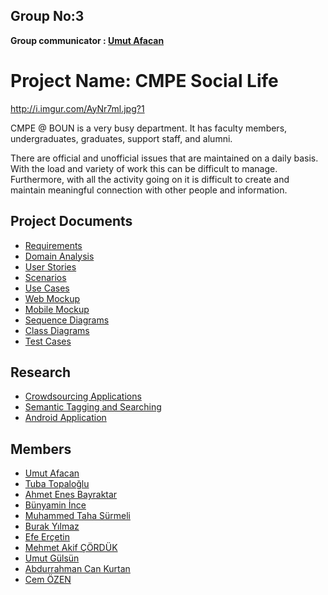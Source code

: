## **Group No:3** ##
**Group communicator : [Umut Afacan](https://code.google.com/p/bounswe2015group3/wiki/UmutAfacan)**


# Project Name: CMPE Social Life #

http://i.imgur.com/AyNr7ml.jpg?1


CMPE @ BOUN is a very busy department. It has faculty members, undergraduates, graduates, support staff, and alumni.

There are official and unofficial issues that are maintained on a daily basis. With the load and variety of work this can be difficult to manage. Furthermore, with all the activity going on it is difficult to create and maintain meaningful connection with other people and information.

## Project Documents ##
  * [Requirements](https://code.google.com/p/bounswe2015group3/wiki/Requirements)
  * [Domain Analysis](https://code.google.com/p/bounswe2015group3/wiki/DomainAnalysis)
  * [User Stories](https://code.google.com/p/bounswe2015group3/wiki/UserStories)
  * [Scenarios](https://code.google.com/p/bounswe2015group3/wiki/Scenarios)
  * [Use Cases](https://code.google.com/p/bounswe2015group3/wiki/UseCases)
  * [Web Mockup](https://code.google.com/p/bounswe2015group3/wiki/WebMockup)
  * [Mobile Mockup](https://code.google.com/p/bounswe2015group3/wiki/MobileMockup)
  * [Sequence Diagrams](https://code.google.com/p/bounswe2015group3/wiki/UseCaseDiagrams)
  * [Class Diagrams](https://code.google.com/p/bounswe2015group3/wiki/ClassDiagram)
  * [Test Cases](https://code.google.com/p/bounswe2015group3/wiki/TestCases)

## Research ##
  * [Crowdsourcing Applications](https://code.google.com/p/bounswe2015group3/wiki/CrowdsourcingApplication)
  * [Semantic Tagging and Searching](https://code.google.com/p/bounswe2015group3/wiki/SemanticTaggingAndSearching)
  * [Android Application](https://code.google.com/p/bounswe2015group3/wiki/BuildingAndroidApplication)
## Members ##
  * [Umut Afacan](https://code.google.com/p/bounswe2015group3/wiki/UmutAfacan)
  * [Tuba Topaloğlu](https://code.google.com/p/bounswe2015group3/wiki/TubaTopaloglu)
  * [Ahmet Enes Bayraktar](https://code.google.com/p/bounswe2015group3/wiki/AhmetEnesBayraktar)
  * [Bünyamin İnce](https://code.google.com/p/bounswe2015group3/wiki/BunyaminInce)
  * [Muhammed Taha Sürmeli](https://code.google.com/p/bounswe2015group3/wiki/MuhammedSurmeli)
  * [Burak Yılmaz](https://code.google.com/p/bounswe2015group3/wiki/BurakYilmaz)
  * [Efe Erçetin](https://code.google.com/p/bounswe2015group3/wiki/EfeErcetin)
  * [Mehmet Akif ÇÖRDÜK](https://code.google.com/p/bounswe2015group3/wiki/MehmetAkifCorduk)
  * [Umut Gülsün](https://code.google.com/p/bounswe2015group3/wiki/UmutGulsun)
  * [Abdurrahman Can Kurtan](https://code.google.com/p/bounswe2015group3/wiki/AbdurrahmanCanKurtan)
  * [Cem ÖZEN](https://code.google.com/p/bounswe2015group3/wiki/CemOZEN)